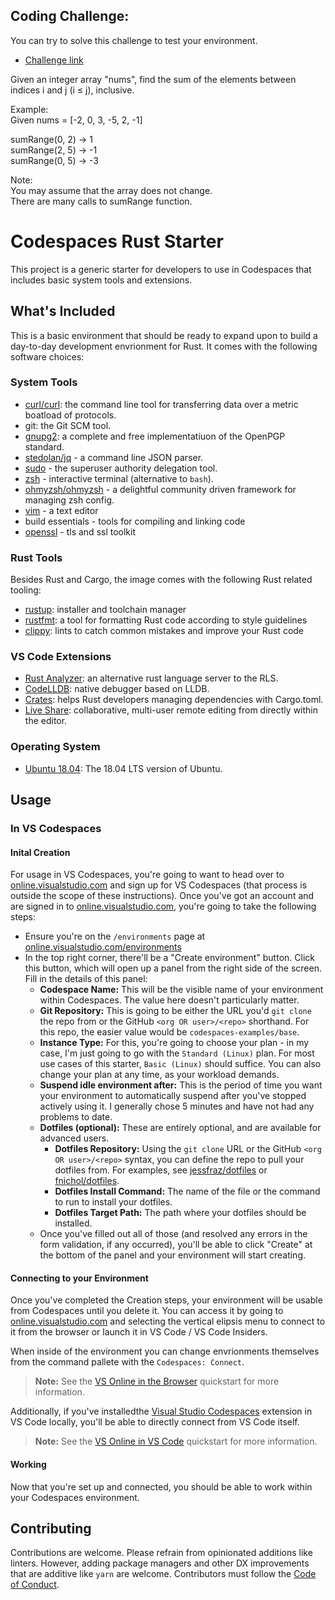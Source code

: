 ## Coding Challenge:  

You can try to solve this challenge to test your environment.  
  
- [Challenge link](https://leetcode.com/problems/range-sum-query-immutable/)
  
Given an integer array "nums", find the sum of the elements between indices i and j (i ≤ j), inclusive.  
  
Example:  
Given nums = [-2, 0, 3, -5, 2, -1]  
  
sumRange(0, 2) -> 1  
sumRange(2, 5) -> -1  
sumRange(0, 5) -> -3 
  
Note:  
You may assume that the array does not change.  
There are many calls to sumRange function.  

# Codespaces Rust Starter

This project is a generic starter for developers to use in Codespaces that includes basic system tools and extensions.

## What's Included

This is a basic environment that should be ready to expand upon to build a day-to-day development envrionment for Rust. It comes with the following software choices:

### System Tools

- [curl/curl](https://github.com/curl/curl): the command line tool for transferring data over a metric boatload of protocols.
- git: the Git SCM tool.
- [gnupg2](https://gnupg.org/): a complete and free implementatiuon of the OpenPGP standard.
- [stedolan/jq](https://github.com/stedolan/jq) - a command line JSON parser.
- [sudo](https://www.sudo.ws/) - the superuser authority delegation tool.
- [zsh](https://www.zsh.org/) - interactive terminal (alternative to `bash`).
- [ohmyzsh/ohmyzsh](https://github.com/ohmyzsh/ohmyzsh) - a delightful community driven framework for managing zsh config.
- [vim](https://www.vim.org/) - a text editor
- build essentials - tools for compiling and linking code
- [openssl](https://www.openssl.org/) - tls and ssl toolkit

### Rust Tools

Besides Rust and Cargo, the image comes with the following Rust related tooling:

- [rustup](https://rustup.rs/): installer and toolchain manager
- [rustfmt](https://github.com/rust-lang/rustfmt): a tool for formatting Rust code according to style guidelines
- [clippy](https://github.com/rust-lang/rust-clippy): lints to catch common mistakes and improve your Rust code

### VS Code Extensions

- [Rust Analyzer](https://marketplace.visualstudio.com/items?itemName=matklad.rust-analyzer): an alternative rust language server to the RLS.
- [CodeLLDB](https://marketplace.visualstudio.com/items?itemName=vadimcn.vscode-lldb): native debugger based on LLDB.
- [Crates](https://marketplace.visualstudio.com/items?itemName=serayuzgur.crates): helps Rust developers managing dependencies with Cargo.toml.
- [Live Share](https://marketplace.visualstudio.com/items?itemName=ms-vsliveshare.vsliveshare): collaborative, multi-user remote editing from directly within the editor.

### Operating System

- [Ubuntu 18.04](https://releases.ubuntu.com/18.04.4/): The 18.04 LTS version of Ubuntu.

## Usage

### In VS Codespaces

#### Inital Creation

For usage in VS Codespaces, you're going to want to head over to [online.visualstudio.com](https://online.visualstudio.com) and sign up for VS Codespaces (that process is outside the scope of these instructions). Once you've got an account and are signed in to [online.visualstudio.com](https://online.visualstudio.com), you're going to take the following steps:

- Ensure you're on the `/environments` page at [online.visualstudio.com/environments](https://online.visualstudio.com/environments)
- In the top right corner, there'll be a "Create environment" button. Click this button, which will open up a panel from the right side of the screen. Fill in the details of this panel:
  - **Codespace Name:** This will be the visible name of your environment within Codespaces. The value here doesn't particularly matter. 
  - **Git Repository:** This is going to be either the URL you'd `git clone` the repo from or the GitHub `<org OR user>/<repo>` shorthand. For this repo, the easier value would be `codespaces-examples/base`.
  - **Instance Type:** For this, you're going to choose your plan - in my case, I'm just going to go with the `Standard (Linux)` plan. For most use cases of this starter, `Basic (Linux)` should suffice. You can also change your plan at any time, as your workload demands.
  - **Suspend idle environment after:** This is the period of time you want your environment to automatically suspend after you've stopped actively using it. I generally chose 5 minutes and have not had any problems to date.
  - **Dotfiles (optional):** These are entirely optional, and are available for advanced users.
    - **Dotfiles Repository:** Using the `git clone` URL or the GitHub `<org OR user>/<repo>` syntax, you can define the repo to pull your dotfiles from. For examples, see [jessfraz/dotfiles](https://github.com/jessfraz/dotfiles) or [fnichol/dotfiles](https://github.com/fnichol/dotfiles).
    - **Dotfiles Install Command:** The name of the file or the command to run to install your dotfiles.
    - **Dotfiles Target Path:** The path where your dotfiles should be installed.
  - Once you've filled out all of those (and resolved any errors in the form validation, if any occurred), you'll be able to click "Create" at the bottom of the panel and your environment will start creating.

#### Connecting to your Environment

Once you've completed the Creation steps, your environment will be usable from Codespaces until you delete it. You can access it by going to [online.visualstudio.com](https://online.visualstudio.com) and selecting the vertical elipsis menu to connect to it from the browser or launch it in VS Code / VS Code Insiders.

When inside of the environment you can change envrionments themselves from the command pallete with the `Codespaces: Connect`.

> **Note:** See the [VS Online in the Browser](https://docs.microsoft.com/en-us/visualstudio/online/quickstarts/browser) quickstart for more information.

Additionally, if you've installedthe [Visual Studio Codespaces](https://marketplace.visualstudio.com/items?itemName=ms-vsonline.vsonline) extension in VS Code locally, you'll be able to directly connect from VS Code itself.

> **Note:** See the [VS Online in VS Code](https://docs.microsoft.com/en-us/visualstudio/online/quickstarts/vscode) quickstart for more information.

#### Working

Now that you're set up and connected, you should be able to work within your Codespaces environment.

## Contributing

Contributions are welcome. Please refrain from opinionated additions like linters. However, adding package managers and other DX improvements that are additive like `yarn` are welcome. Contributors must follow the [Code of Conduct](./CODE_OF_CONDUCT.md).
  




  

